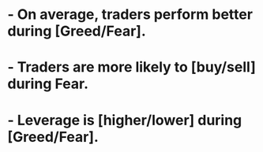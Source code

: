# - On average, traders perform better during [Greed/Fear].
# - Traders are more likely to [buy/sell] during Fear.
# - Leverage is [higher/lower] during [Greed/Fear].
